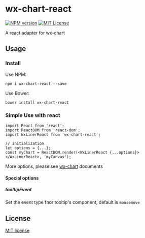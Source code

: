 # wx-chart-react
[![NPM version][npm-version-image]][npm-url]
[![MIT License][license-image]][license-url]

A react adapter for wx-chart

## Usage

### Install

Use NPM:
```
npm i wx-chart-react --save
```

Use Bower:
```
bower install wx-chart-react
```

### Simple Use with react

```
import React from 'react';
import ReactDOM from 'react-dom';
import WxLinerReact from 'wx-chart-react';

// initialization
let options = {...};
const myChart = ReactDOM.render(<WxLinerReact {...options}></WxLinerReact>, 'myCanvas');
```

More options, please see [wx-chart](https://github.com/xch89820/wx-chart) documents

#### Special options

##### tooltipEvent

  Set the event type fnor tooltip's component, default is `mousemove`

## License

[MIT license](http://opensource.org/licenses/MIT)

[license-image]: http://img.shields.io/badge/license-MIT-blue.svg?style=flat
[license-url]: http://opensource.org/licenses/MIT

[npm-url]: https://www.npmjs.com/package/wx-chart-react
[npm-version-image]: http://img.shields.io/npm/v/wx-chart-react.svg?style=flat
[npm-downloads-image]: http://img.shields.io/npm/dm/wx-chart-react.svg?style=flat

